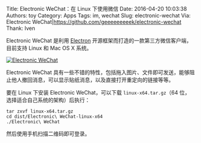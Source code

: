 Title: Electronic WeChat：在 Linux 下使用微信
Date: 2016-04-20 10:03:38
Authors: toy
Category: Apps
Tags: im, wechat
Slug: electronic-wechat
Via: Electronic WeChat|https://github.com/geeeeeeeeek/electronic-wechat
Thank: Iven

Electronic WeChat 是利用 [Electron][e] 开源框架而打造的一款第三方微信客户端，目前支持 Linux 和 Mac OS X 系统。

<!-- PELICAN_END_SUMMARY -->

[![Electronic WeChat]({filename}/images/e-wechat.thumb.png)]({filename}/images/e-wechat.png)

Electronic WeChat 具有一些不错的特性，包括拖入图片、文件即可发送，能够阻止他人撤回消息，可以显示贴纸消息，以及直接打开重定向的链接等等。

要在 Linux 下安装 Electronic WeChat，可以下载 `linux-x64.tar.gz`（64
位，选择适合自己系统的架构）后执行：

```
tar zxvf linux-x64.tar.gz
cd dist/Electronic\ WeChat-linux-x64
./Electronic\ WeChat
```

然后使用手机扫描二维码即可登录。

[e]: https://github.com/atom/electron
